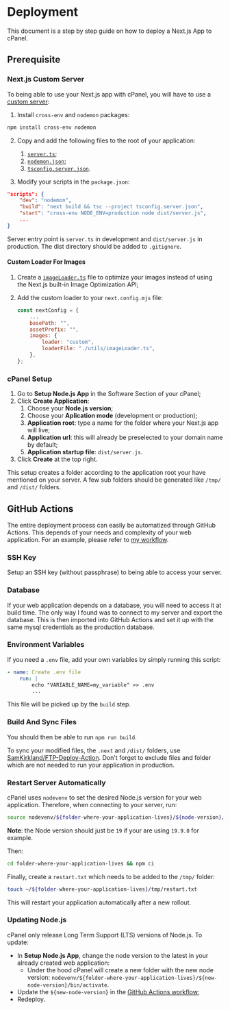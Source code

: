 # Deployment

This document is a step by step guide on how to deploy a Next.js App to cPanel.

## Prerequisite

### Next.js Custom Server

To being able to use your Next.js app with cPanel, you will have to use a [custom server](https://github.com/vercel/next.js/tree/canary/examples/custom-server):

1. Install `cross-env` and `nodemon` packages:

```zsh
npm install cross-env nodemon
```

2. Copy and add the following files to the root of your application:
   1. [`server.ts`](https://github.com/ByAnthony/newzealandtunnellers/blob/04cb75b6812fc5391fb79412c718d8e0c8e1c6ba/server.ts);
   2. [`nodemon.json`](https://github.com/ByAnthony/newzealandtunnellers/blob/04cb75b6812fc5391fb79412c718d8e0c8e1c6ba/nodemon.json);
   3. [`tsconfig.server.json`](https://github.com/ByAnthony/newzealandtunnellers/blob/04cb75b6812fc5391fb79412c718d8e0c8e1c6ba/tsconfig.server.json).

3. Modify your scripts in the `package.json`:

```json
"scripts": {
    "dev": "nodemon",
    "build": "next build && tsc --project tsconfig.server.json",
    "start": "cross-env NODE_ENV=production node dist/server.js",
    ...
}
```

Server entry point is `server.ts` in development and `dist/server.js` in production. The dist directory should be added to `.gitignore`.

#### Custom Loader For Images

1. Create a [`imageLoader.ts`](https://github.com/ByAnthony/newzealandtunnellers/blob/04cb75b6812fc5391fb79412c718d8e0c8e1c6ba/utils/imageLoader.ts) file to optimize your images instead of using the Next.js built-in Image Optimization API;
2. Add the custom loader to your `next.config.mjs` file:

   ```js
   const nextConfig = {
       ...
       basePath: "",
       assetPrefix: "",
       images: {
           loader: "custom",
           loaderFile: "./utils/imageLoader.ts",
       },
   };
   ```

### cPanel Setup

1. Go to **Setup Node.js App** in the Software Section of your cPanel;
2. Click **Create Application**:
   1. Choose your **Node.js version**;
   2. Choose your **Aplication mode** (development or production);
   3. **Application root**: type a name for the folder where your Next.js app will live;
   4. **Application url**: this will already be preselected to your domain name by default;
   5. **Application startup file**: `dist/server.js`.
3. Click **Create** at the top right.

This setup creates a folder according to the application root your have mentioned on your server. A few sub folders should be generated like `/tmp/` and `/dist/` folders.

## GitHub Actions

The entire deployment process can easily be automatized through GitHub Actions. This depends of your needs and complexity of your web application. For an example, please refer to [my workflow](https://github.com/ByAnthony/newzealandtunnellers/blob/04cb75b6812fc5391fb79412c718d8e0c8e1c6ba/.github/workflows/nztunnellers.yml).

### SSH Key

Setup an SSH key (without passphrase) to being able to access your server.

### Database

If your web application depends on a database, you will need to access it at build time. The only way I found was to connect to my server and export the database. This is then imported into GitHub Actions and set it up with the same mysql credentials as the production database.

### Environment Variables

If you need a `.env` file, add your own variables by simply running this script:

```yml
- name: Create .env file
    run: |
        echo "VARIABLE_NAME=my_variable" >> .env
        ...
```

This file will be picked up by the `build` step.

### Build And Sync Files

You should then be able to run `npm run build`.

To sync your modified files, the `.next` and `/dist/` folders, use [SamKirkland/FTP-Deploy-Action](https://github.com/SamKirkland/FTP-Deploy-Action). Don't forget to exclude files and folder which are not needed to run your application in production.

### Restart Server Automatically

cPanel uses `nodevenv` to set the desired Node.js version for your web application. Therefore, when connecting to your server, run:

```bash
source nodevenv/${folder-where-your-application-lives}/${node-version}/bin/activate
```

**Note**: the Node version should just be `19` if your are using `19.9.0` for example.

Then:

```bash
cd folder-where-your-application-lives && npm ci
```

Finally, create a `restart.txt` which needs to be added to the `/tmp/` folder:

```bash
touch ~/${folder-where-your-application-lives}/tmp/restart.txt
```

This will restart your application automatically after a new rollout.

### Updating Node.js

cPanel only release Long Term Support (LTS) versions of Node.js. To update:

- In **Setup Node.js App**, change the node version to the latest in your already created web application:
  - Under the hood cPanel will create a new folder with the new node version: `nodevenv/${folder-where-your-application-lives}/${new-node-version}/bin/activate`.
- Update the `${new-node-version}` in the [GitHub Actions workflow](https://github.com/ByAnthony/new-zealand-tunnellers/blob/7f5556524cc5f7731ed1554f7b1814a5e8580dc6/.github/workflows/nztunnellers.yml#L130);
- Redeploy.
